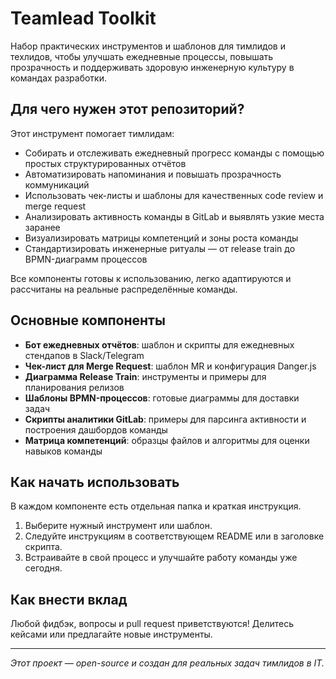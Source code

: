 # Teamlead Toolkit

Набор практических инструментов и шаблонов для тимлидов и техлидов, чтобы улучшать ежедневные процессы, повышать прозрачность и поддерживать здоровую инженерную культуру в командах разработки.

## Для чего нужен этот репозиторий?

Этот инструмент помогает тимлидам:

- Собирать и отслеживать ежедневный прогресс команды с помощью простых структурированных отчётов
- Автоматизировать напоминания и повышать прозрачность коммуникаций
- Использовать чек-листы и шаблоны для качественных code review и merge request
- Анализировать активность команды в GitLab и выявлять узкие места заранее
- Визуализировать матрицы компетенций и зоны роста команды
- Стандартизировать инженерные ритуалы — от release train до BPMN-диаграмм процессов

Все компоненты готовы к использованию, легко адаптируются и рассчитаны на реальные распределённые команды.

## Основные компоненты

- **Бот ежедневных отчётов**: шаблон и скрипты для ежедневных стендапов в Slack/Telegram
- **Чек-лист для Merge Request**: шаблон MR и конфигурация Danger.js
- **Диаграмма Release Train**: инструменты и примеры для планирования релизов
- **Шаблоны BPMN-процессов**: готовые диаграммы для доставки задач
- **Скрипты аналитики GitLab**: примеры для парсинга активности и построения дашбордов команды
- **Матрица компетенций**: образцы файлов и алгоритмы для оценки навыков команды

## Как начать использовать

В каждом компоненте есть отдельная папка и краткая инструкция.

1. Выберите нужный инструмент или шаблон.
2. Следуйте инструкциям в соответствующем README или в заголовке скрипта.
3. Встраивайте в свой процесс и улучшайте работу команды уже сегодня.

## Как внести вклад

Любой фидбэк, вопросы и pull request приветствуются! Делитесь кейсами или предлагайте новые инструменты.

---

_Этот проект — open-source и создан для реальных задач тимлидов в IT._